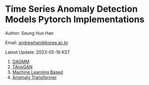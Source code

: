 # Time Series Anomaly Detection Models Pytorch Implementations

Author: Seung Hun Han

Email: andrewhan@korea.ac.kr

Latest Update: 2023-05-16 KST

1. [DAGMM](https://github.com/SeungHunHan11/Time-Implementations/tree/master/DAGMM)
2. [TAnoGAN](https://github.com/SeungHunHan11/Time-Implementations/tree/master/TAnoGAN)
3. [Machine Learning Based](https://github.com/SeungHunHan11/Time-Implementations/tree/master/machine%20learning%20based)
4. [Anomaly Transformer](https://github.com/SeungHunHan11/Time-Implementations/tree/master/Anomaly_Transformer)
